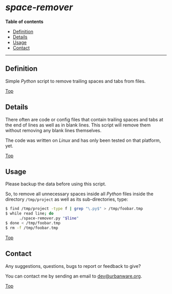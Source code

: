 # *space-remover*

**Table of contents**
*   [Definition](#definition)
*   [Details](#details)
*   [Usage](#usage)
*   [Contact](#contact)

----

## Definition

Simple *Python* script to remove trailing spaces and tabs from files.

[Top](#space-remover)

## Details

There often are code or config files that contain trailing spaces and tabs at the end of lines as well as in blank lines. This script will remove them without removing any blank lines themselves.

The code was written on *Linux* and has only been tested on that platform, yet.

[Top](#space-remover)

## Usage

Please backup the data before using this script.

So, to remove all unnecessary spaces inside all *Python* files inside the directory `/tmp/project` as well as its sub-directories, type:

```bash
$ find /tmp/project -type f | grep "\.py$" > /tmp/foobar.tmp
$ while read line; do
      ./space-remover.py "$line"
$ done < /tmp/foobar.tmp
$ rm -f /tmp/foobar.tmp
```

[Top](#space-remover)

## Contact

Any suggestions, questions, bugs to report or feedback to give?

You can contact me by sending an email to <dev@urbanware.org>.

[Top](#space-remover)
